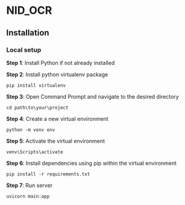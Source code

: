 # NID_OCR
## Installation
### Local setup
**Step 1**: Install Python if not already installed 

**Step 2**: Install python virtualenv package
```shell
pip install virtualenv
```
**Step 3**: Open Command Prompt and navigate to the desired directory
```shell
cd path\to\your\project
```
**Step 4**: Create a new virtual environment
```shell
python -m venv env
```
**Step 5**: Activate the virtual environment  
```shell
venv\Scripts\activate
```
**Step 6**: Install dependencies using pip within the virtual environment
```shell
pip install -r requirements.txt
```
**Step 7**: Run server
```shell
uvicorn main:app
```
